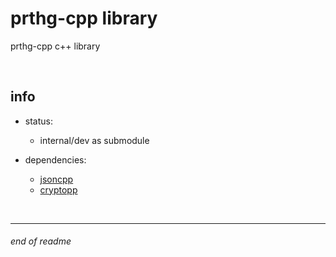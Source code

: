 # prthg-cpp library

prthg-cpp c++ library 

<br>

## info

- status:
    - internal/dev as submodule

- dependencies:
    - [jsoncpp](https://github.com/open-source-parsers/jsoncpp)
    - [cryptopp](https://github.com/weidai11/cryptopp)

<br>

---

###### end of readme